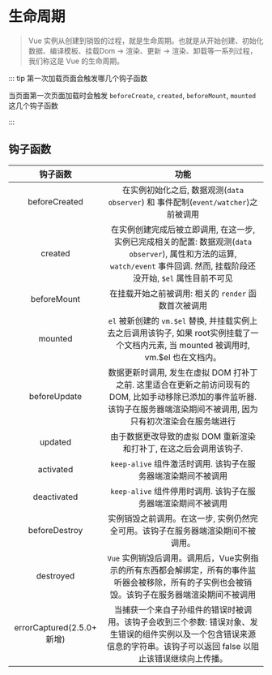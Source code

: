 # 生命周期

> Vue 实例从创建到销毁的过程，就是生命周期。也就是从开始创建、初始化数据、编译模板、挂载Dom -> 渲染、更新 -> 渲染、卸载等一系列过程，我们称这是 Vue 的生命周期。

::: tip 第一次加载页面会触发哪几个钩子函数

当页面第一次页面加载时会触发 `beforeCreate`, `created`, `beforeMount`, `mounted` 这几个钩子函数

:::

## 钩子函数
|           钩子函数           |                                                        功能                                                         |
|:------------------------:|:-----------------------------------------------------------------------------------------------------------------:|
|      beforeCreated       |                           在实例初始化之后, 数据观测(`data observer`) 和 事件配制(`event/watcher`)之前被调用                            |
|         created          | 在实例创建完成后被立即调用, 在这一步, 实例已完成相关的配置: 数据观测(`data observer`), 属性和方法的运算, `watch/event` 事件回调. 然而, 挂载阶段还没开始, `$el` 属性目前不可见 |
|       beforeMount        |                                         在挂载开始之前被调用: 相关的 `render` 函数首次被调用                                          |
|         mounted          |            `el` 被新创建的 `vm.$el` 替换, 并挂载实例上去之后调用该钩子, 如果 root实例挂载了一个文档内元素, 当 mounted 被调用时, vm.$el 也在文档内。             |
|       beforeUpdate       |          数据更新时调用, 发生在虚拟 DOM 打补丁之前. 这里适合在更新之前访问现有的DOM, 比如手动移除已添加的事件监听器. 该钩子在服务器端渲染期间不被调用, 因为只有初次渲染会在服务端进行          |
|         updated          |                                       由于数据更改导致的虚拟 DOM 重新渲染和打补丁, 在这之后会调用该钩子.                                       |
|        activated         |                                      `keep-alive` 组件激活时调用. 该钩子在服务器端渲染期间不被调用                                       |
|       deactivated        |                                      `keep-alive` 组件停用时调用. 该钩子在服务器端渲染期间不被调用                                       |
|      beforeDestroy       |                                     实例销毁之前调用。在这一步, 实例仍然完全可用。该钩子在服务器端渲染期间不被调用。                                     |
|        destroyed         |                   `Vue` 实例销毁后调用。调用后，Vue实例指示的所有东西都会解绑定，所有的事件监听器会被移除，所有的子实例也会被销毁。该钩子在服务器端渲染期间不被调用                   |
| errorCaptured(2.5.0+ 新增) |             当捕获一个来自子孙组件的错误时被调用。该钩子会收到三个参数: 错误对象、发生错误的组件实例以及一个包含错误来源信息的字符串。该钩子可以返回 false 以阻止该错误继续向上传播。             |